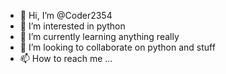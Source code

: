 - 👋 Hi, I’m @Coder2354
- 👀 I’m interested in python
- 🌱 I’m currently learning anything really
- 💞️ I’m looking to collaborate on python and stuff
- 📫 How to reach me ...

<!---
Coder2354/Coder2354 is a ✨ special ✨ repository because its `README.md` (this file) appears on your GitHub profile.
You can click the Preview link to take a look at your changes.
--->
